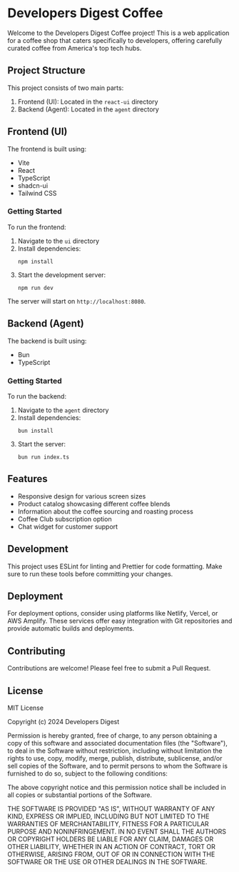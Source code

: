 
# Developers Digest Coffee

Welcome to the Developers Digest Coffee project! This is a web application for a coffee shop that caters specifically to developers, offering carefully curated coffee from America's top tech hubs.

## Project Structure

This project consists of two main parts:

1. Frontend (UI): Located in the `react-ui` directory
2. Backend (Agent): Located in the `agent` directory

## Frontend (UI)

The frontend is built using:

- Vite
- React
- TypeScript
- shadcn-ui
- Tailwind CSS

### Getting Started

To run the frontend:

1. Navigate to the `ui` directory
2. Install dependencies:
   ```
   npm install
   ```
3. Start the development server:
   ```
   npm run dev
   ```

The server will start on `http://localhost:8080`.

## Backend (Agent)

The backend is built using:

- Bun
- TypeScript

### Getting Started

To run the backend:

1. Navigate to the `agent` directory
2. Install dependencies:
   ```
   bun install
   ```
3. Start the server:
   ```
   bun run index.ts
   ```

## Features

- Responsive design for various screen sizes
- Product catalog showcasing different coffee blends
- Information about the coffee sourcing and roasting process
- Coffee Club subscription option
- Chat widget for customer support

## Development

This project uses ESLint for linting and Prettier for code formatting. Make sure to run these tools before committing your changes.

## Deployment

For deployment options, consider using platforms like Netlify, Vercel, or AWS Amplify. These services offer easy integration with Git repositories and provide automatic builds and deployments.

## Contributing

Contributions are welcome! Please feel free to submit a Pull Request.

## License

MIT License

Copyright (c) 2024 Developers Digest

Permission is hereby granted, free of charge, to any person obtaining a copy
of this software and associated documentation files (the "Software"), to deal
in the Software without restriction, including without limitation the rights
to use, copy, modify, merge, publish, distribute, sublicense, and/or sell
copies of the Software, and to permit persons to whom the Software is
furnished to do so, subject to the following conditions:

The above copyright notice and this permission notice shall be included in all
copies or substantial portions of the Software.

THE SOFTWARE IS PROVIDED "AS IS", WITHOUT WARRANTY OF ANY KIND, EXPRESS OR
IMPLIED, INCLUDING BUT NOT LIMITED TO THE WARRANTIES OF MERCHANTABILITY,
FITNESS FOR A PARTICULAR PURPOSE AND NONINFRINGEMENT. IN NO EVENT SHALL THE
AUTHORS OR COPYRIGHT HOLDERS BE LIABLE FOR ANY CLAIM, DAMAGES OR OTHER
LIABILITY, WHETHER IN AN ACTION OF CONTRACT, TORT OR OTHERWISE, ARISING FROM,
OUT OF OR IN CONNECTION WITH THE SOFTWARE OR THE USE OR OTHER DEALINGS IN THE
SOFTWARE.